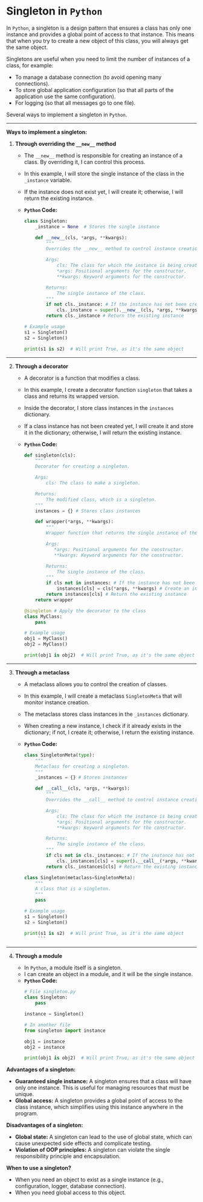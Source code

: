 # Singleton in `Python`

In `Python`, a singleton is a design pattern that ensures a class has only one instance and provides a global point of access to that instance. This means that when you try to create a new object of this class, you will always get the same object.

Singletons are useful when you need to limit the number of instances of a class, for example:

*   To manage a database connection (to avoid opening many connections).
*   To store global application configuration (so that all parts of the application use the same configuration).
*   For logging (so that all messages go to one file).

Several ways to implement a singleton in `Python`.

<hr>

**Ways to implement a singleton:**

1.  **Through overriding the `__new__` method**

    *   The `__new__` method is responsible for creating an instance of a class. By overriding it, I can control this process.
    *   In this example, I will store the single instance of the class in the `_instance` variable.
    *   If the instance does not exist yet, I will create it; otherwise, I will return the existing instance.
    *   **`Python` Code:**

        ```python
        class Singleton:
            _instance = None  # Stores the single instance

            def __new__(cls, *args, **kwargs):
                """
                Overrides the __new__ method to control instance creation.

                Args:
                    cls: The class for which the instance is being created.
                    *args: Positional arguments for the constructor.
                    **kwargs: Keyword arguments for the constructor.

                Returns:
                    The single instance of the class.
                """
                if not cls._instance: # If the instance has not been created yet
                    cls._instance = super().__new__(cls, *args, **kwargs) # Create a new instance
                return cls._instance # Return the existing instance

        # Example usage
        s1 = Singleton()
        s2 = Singleton()

        print(s1 is s2)  # Will print True, as it's the same object
        ```
<hr>

2.  **Through a decorator**

    *   A decorator is a function that modifies a class.
    *   In this example, I create a decorator function `singleton` that takes a class and returns its wrapped version.
    *   Inside the decorator, I store class instances in the `instances` dictionary.
    *   If a class instance has not been created yet, I will create it and store it in the dictionary; otherwise, I will return the existing instance.
    *   **`Python` Code:**

        ```python
        def singleton(cls):
            """
            Decorator for creating a singleton.

            Args:
                cls: The class to make a singleton.

            Returns:
                The modified class, which is a singleton.
            """
            instances = {} # Stores class instances

            def wrapper(*args, **kwargs):
                """
                Wrapper function that returns the single instance of the class.

                Args:
                   *args: Positional arguments for the constructor.
                   **kwargs: Keyword arguments for the constructor.

                Returns:
                    The single instance of the class.
                """
                if cls not in instances: # If the instance has not been created yet
                    instances[cls] = cls(*args, **kwargs) # Create an instance and store it
                return instances[cls] # Return the existing instance
            return wrapper

        @singleton # Apply the decorator to the class
        class MyClass:
            pass

        # Example usage
        obj1 = MyClass()
        obj2 = MyClass()

        print(obj1 is obj2)  # Will print True, as it's the same object
        ```
<hr>

3.  **Through a metaclass**

    *   A metaclass allows you to control the creation of classes.
    *   In this example, I will create a metaclass `SingletonMeta` that will monitor instance creation.
    *   The metaclass stores class instances in the `_instances` dictionary.
    *   When creating a new instance, I check if it already exists in the dictionary; if not, I create it; otherwise, I return the existing instance.
    *   **`Python` Code:**

        ```python
        class SingletonMeta(type):
            """
            Metaclass for creating a singleton.
            """
            _instances = {} # Stores instances

            def __call__(cls, *args, **kwargs):
                """
                Overrides the __call__ method to control instance creation.

                Args:
                    cls: The class for which the instance is being created.
                    *args: Positional arguments for the constructor.
                    **kwargs: Keyword arguments for the constructor.

                Returns:
                    The single instance of the class.
                """
                if cls not in cls._instances: # If the instance has not been created yet
                    cls._instances[cls] = super().__call__(*args, **kwargs) # Create a new instance
                return cls._instances[cls] # Return the existing instance

        class Singleton(metaclass=SingletonMeta):
            """
            A class that is a singleton.
            """
            pass

        # Example usage
        s1 = Singleton()
        s2 = Singleton()

        print(s1 is s2)  # Will print True, as it's the same object
             ```
  <hr> 

4.  **Through a module**

    *   In `Python`, a module itself is a singleton.
    *   I can create an object in a module, and it will be the single instance.
    *   **`Python` Code:**
        ```python
        # File singleton.py
        class Singleton:
            pass

        instance = Singleton()
        ```
        ```python
        # In another file
        from singleton import instance

        obj1 = instance
        obj2 = instance

        print(obj1 is obj2)  # Will print True, as it's the same object
        ```

**Advantages of a singleton:**

*   **Guaranteed single instance:** A singleton ensures that a class will have only one instance. This is useful for managing resources that must be unique.
*   **Global access:** A singleton provides a global point of access to the class instance, which simplifies using this instance anywhere in the program.

**Disadvantages of a singleton:**

*   **Global state:** A singleton can lead to the use of global state, which can cause unexpected side effects and complicate testing.
*   **Violation of OOP principles:** A singleton can violate the single responsibility principle and encapsulation.

**When to use a singleton?**

*   When you need an object to exist as a single instance (e.g., configuration, logger, database connection).
*   When you need global access to this object.


